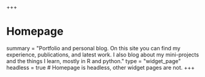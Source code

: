 +++
# Homepage
summary = "Portfolio and personal blog. On this site you can find my experience, publications, and latest work. I also blog about my mini-projects and the things I learn, mostly in R and python."
type = "widget_page"
headless = true  # Homepage is headless, other widget pages are not.
+++
